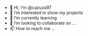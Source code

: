 - 👋 Hi, I’m @cazuza97
- 👀 I’m interested in show my projects
- 🌱 I’m currently learning 
- 💞️ I’m looking to collaborate on ...
- 📫 How to reach me ...

<!---
cazuza97/cazuza97 is a ✨ special ✨ repository because its `README.md` (this file) appears on your GitHub profile.
You can click the Preview link to take a look at your changes.
--->
